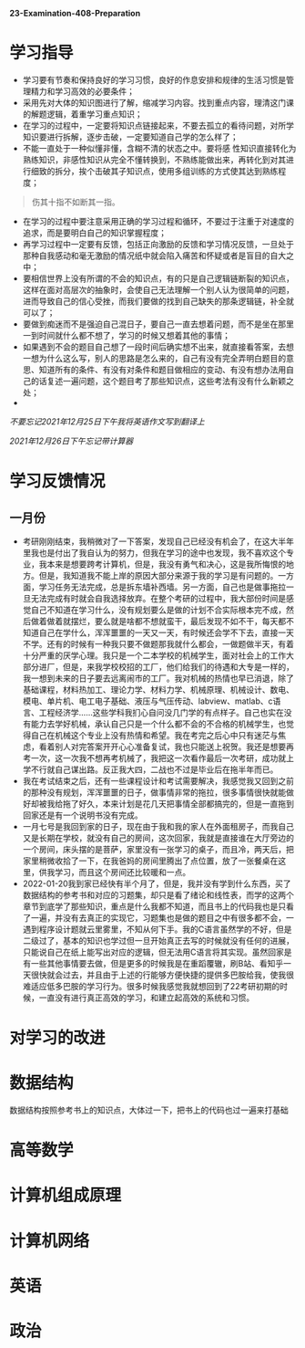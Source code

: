**23-Examination-408-Preparation**
# 学习指导 
* 学习要有节奏和保持良好的学习习惯，良好的作息安排和规律的生活习惯是管理精力和学习高效的必要条件；
* 采用先对大体的知识图进行了解，缩减学习内容。找到重点内容，理清这门课的解题逻辑，着重学习重点知识；  
* 在学习的过程中，一定要将知识点链接起来，不要去孤立的看待问题，对所学知识要进行拆解，逐步击破，一定要知道自己学的怎么样了；
* 不能一直处于一种似懂非懂，含糊不清的状态之中。要将感 性知识直接转化为熟练知识，非感性知识从完全不懂转换到，不熟练能做出来，再转化到对其进行细致的拆分，挨个击破其子知识点，使用多组训练的方式使其达到熟练程度；  
> 伤其十指不如断其一指。
*  在学习的过程中要注意采用正确的学习过程和循环，不要过于注重于对速度的追求，而是要明白自己的知识掌握程度；
*  再学习过程中一定要有反馈，包括正向激励的反馈和学习情况反馈，一旦处于那种自我感动和毫无激励的情况纸中就会陷入痛苦和怀疑或者是盲目的自大之中；
*  要相信世界上没有所谓的不会的知识点，有的只是自己逻辑链断裂的知识点，这样在面对高层次的抽象时，会使自己无法理解一个别人认为很简单的问题，进而导致自己的信心受挫，而我们要做的找到自己缺失的那条逻辑链，补全就可以了；
*  要做到痴迷而不是强迫自己混日子，要自己一直去想着问题，而不是坐在那里一到时间就什么都不想了，学习的时候又想着其他的事情；
*  如果遇到不会的题目自己想了一段时间后确实想不出来，就直接看答案，去想一想为什么这么写，别人的思路是怎么来的，自己有没有完全弄明白题目的意思、知道所有的条件、有没有对条件和题目做相应的变动、有没有想办法用自己的话复述一遍问题，这个题目考了那些知识点，这些考法有没有什么新颖之处；
*  

*不要忘记2021年12月25日下午我将英语作文写到翻译上*  

*2021年12月26日下午忘记带计算器*
# 学习反馈情况
## 一月份
* 考研刚刚结束，我稍微对了一下答案，发现自己已经没有机会了，在这大半年里我也是付出了我自认为的努力，但我在学习的途中也发现，我不喜欢这个专业，我本来是想要跨考计算机，但是，我没有勇气和决心，这是我所悔恨的地方。但是，我知道我不能上岸的原因大部分来源于我的学习是有问题的。一方面，学习任务无法完成，总是拆东墙补西墙。另一方面，自己也是做事拖拉一旦无法完成有时就会自我选择放弃。在整个考研的过程中，我大部份时间是感觉自己不知道在学习什么，没有规划要么是做的计划不合实际根本完不成，然后做着做着就摆烂，要么就是啥都不想就蛮干，最后发现不如不干，每天都不知道自己在学什么，浑浑噩噩的一天又一天，有时候还会学不下去，直接一天不学。还有的时候有一种我只要不做题那我就什么都会，一做题做半天，有着十分严重的厌学心理。我只是一个二本学校的机械学生，面对社会上的工作大部分进厂，但是，来我学校校招的工厂，他们给我们的待遇和大专是一样的，我一想到未来的日子要去远离闹市的工厂。我对机械的热情也早已消退，除了基础课程，材料热加工、理论力学、材料力学、机械原理、机械设计、数电、模电、单片机、电工电子基础、液压与气压传动、labview、matlab、c语言、工程经济学……这些学科我扪心自问没几门学的有点样子。自己也实在没有能力去学好机械，承认自己只是一个什么都不会的不合格的机械学生，也觉得自己在机械这个专业上没有热情和希望。我在考完之后心中只有迷茫与焦虑，看着别人对完答案开开心心准备复试，我也只能送上祝贺。我还是想要再考一次，这一次我不想再考机械了，我把这一次看作最后一次考研，成功就上学不行就自己谋出路。反正我大四，二战也不过是毕业后在拖半年而已。
* 我在考试结束之后，还有一些课程设计和考试需要解决，我感觉我又回到之前的那种没有规划，浑浑噩噩的日子，做事情非常的拖拉，很多事情很快就能做好却被我给拖了好久，本来计划是花几天把事情全部都搞完的，但是一直拖到回家还是有一个说明书没有完成。
* 一月七号是我回到家的日子，现在由于我和我的家人在外面租房子，而我自己又是长期在学校，就没有自己的房间，这次回家，我就是直接谁在大厅旁边的一个房间，床头摆的是菩萨，家里没有一张学习的桌子，而且冷，两天后，把家里稍微收拾了一下，在我爸妈的房间里腾出了点位置，放了一张餐桌在这里，供我学习，而且这个房间还比较暖和一点。
* 2022-01-20我到家已经快有半个月了，但是，我并没有学到什么东西，买了数据结构的参考书和对应的习题集，却只是看了绪论和线性表，而学的这两个章节到底学了那些知识，重点是什么我都不知道，而且书上的代码我也是只看了一遍，并没有去真正的实现它，习题集也是做的题目之中有很多都不会，一遇到程序设计题就云里雾里，不知从何下手。我的C语言虽然学的不好，但是二级过了，基本的知识也学过但一旦开始真正去写的时候就没有任何的进展，只能说自己在纸上能写出对应的逻辑，但无法用C语言将其实现。虽然回家是有一些其他事情要去做，但是更多的时候我是在重蹈覆辙，刷B站、看知乎一天很快就会过去，并且由于上述的行能够方便快捷的提供多巴胺给我，使我很难适应低多巴胺的学习行为。很多时候我感觉我就想回到了22考研初期的时候，一直没有进行真正高效的学习，和建立起高效的系统和习惯。
# 对学习的改进

# 数据结构
数据结构按照参考书上的知识点，大体过一下，把书上的代码也过一遍来打基础  
# 高等数学
# 计算机组成原理
# 计算机网络
#
# 英语
# 政治
